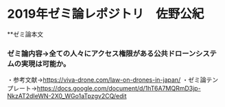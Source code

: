# 2019年ゼミ論レポジトリ　佐野公紀
**ゼミ論本文

### ゼミ論内容→全ての人々にアクセス権限がある公共ドローンシステムの実現は可能か。

・参考文献→https://viva-drone.com/law-on-drones-in-japan/
・ゼミ論テンプレート→https://docs.google.com/document/d/1hT6A7MQRmD3jp-NkzAT2dIeWN-2X0_WGo1aTpzgv2CQ/edit


